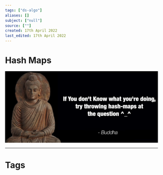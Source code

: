 ```yaml
---
tags: ["ds-algo"]
aliases: []
subject: ["null"]
source: [""]
created: 17th April 2022
last_edited: 17th April 2022
---
```


# Hash Maps


![buddah](../assets/buddah.png)

---
# Tags